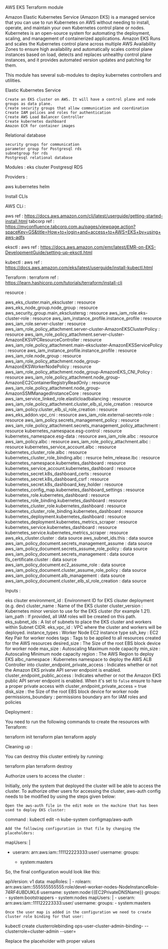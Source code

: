 AWS EKS Terraform module

Amazon Elastic Kubernetes Service (Amazon EKS) is a managed service that you can use to run Kubernetes on AWS without needing to install, operate, and maintain your own Kubernetes control plane or nodes. Kubernetes is an open-source system for automating the deployment, scaling, and management of containerized applications. Amazon EKS Runs and scales the Kubernetes control plane across multiple AWS Availability Zones to ensure high availability and automatically scales control plane instances based on load, detects and replaces unhealthy control plane instances, and it provides automated version updates and patching for them.

This module has several sub-modules to deploy kubernetes controllers and utilities.

Elastic Kubernetes Service 

    Create an EKS cluster on AWS. It will have a control plane and node groups as data plane.
    Create security groups that allow communication and coordination 
    Create IAM polices and roles for authentication
    Create AWS Load Balancer Controller
    Create kubernetes dashboard
    Amazon ECR for container images

Relational database 

    security groups for communication 
    parameter group for Postgresql rds
    subnetgroup for rds
    Postgresql relational database 


Modules :
    eks clsuter 
    Postgresql RDS 

Providers :

aws
kubernetes
helm


Install CLIs

AWS CLi   : 

aws ref : https://docs.aws.amazon.com/cli/latest/userguide/getting-started-install.html
tabcorp ref : https://myconfluence.tabcorp.com.au/pages/viewpage.action?spaceKey=GS&title=How+to+login+and+access+to+AWS+EKS+by+using+aws-adfs

eksctl :  aws ref : https://docs.aws.amazon.com/emr/latest/EMR-on-EKS-DevelopmentGuide/setting-up-eksctl.html

kubectl :  aws ref : https://docs.aws.amazon.com/eks/latest/userguide/install-kubectl.html

Terraform : terraform ref : https://learn.hashicorp.com/tutorials/terraform/install-cli


resource :

aws_eks_cluster.main_ekscluster    :  resource
aws_eks_node_group.node_group      :  resource
aws_security_group.main_eksclustersg : resource
aws_iam_role.eks-cluster-role       : resource
aws_iam_instance_profile.instance_profile : resource
aws_iam_role.server-cluster    : resource
aws_iam_role_policy_attachment.server-cluster-AmazonEKSClusterPolicy  : resource
aws_iam_role_policy_attachment.server-cluster-AmazonEKSVPCResourceController  : resource
aws_iam_role_policy_attachment.main-ekscluster-AmazonEKSServicePolicy  : resource
aws_iam_instance_profile.instance_profile : resource
aws_iam_role.node_group  :  resource
aws_iam_role_policy_attachment.node_group-AmazonEKSWorkerNodePolicy   :   resource
aws_iam_role_policy_attachment.node_group-AmazonEKS_CNI_Policy :  resource
aws_iam_role_policy_attachment.node_group-AmazonEC2ContainerRegistryReadOnly   : resource
aws_iam_role_policy_attachment.node_group-AmazonSSMManagedInstanceCore : resource
aws_iam_service_linked_role.elasticloadbalancing   : resource
aws_iam_role_policy_attachment.cluster_elb_sl_role_creation  : resource
aws_iam_policy.cluster_elb_sl_role_creation   : resource
aws_eks_addon.vpc_cni : resource
aws_iam_role.external-secrets-role  :  resource
aws_iam_policy.secrets_management_policy  :  resource
aws_iam_role_policy_attachment.secrets_management_policy_attachment : resource
kubernetes_namespace.esg-control : resource
kubernetes_namespace.esg-data  : resource
aws_iam_role.albc : resource 
aws_iam_policy.albc  : resource 
aws_iam_role_policy_attachment.albc   : resource
kubernetes_service_account.albc   : resource
kubernetes_cluster_role.albc : resource
kubernetes_cluster_role_binding.albc : resurce
helm_release.lbc   : resource
kubernetes_namespace.kubernetes_dashboard : resource
kubernetes_service_account.kubernetes_dashboard : resource
kubernetes_secret.k8s_dashboard_certs  : resource
kubernetes_secret.k8s_dashboard_csrf  : resource
kubernetes_secret.k8s_dashboard_key_holder : resource
kubernetes_config_map.kubernetes_dashboard_settings : resource
kubernetes_role.kubernetes_dashboard : resource
kubernetes_role_binding.kubernetes_dashboard   : resource
kubernetes_cluster_role.kubernetes_dashboard  : resource
kubernetes_cluster_role_binding.kubernetes_dashboard  : resource
kubernetes_deployment.kubernetes_dashboard  : resource
kubernetes_deployment.kubernetes_metrics_scraper  : resource
kubernetes_service.kubernetes_dashboard  : resource
kubernetes_service.kubernetes_metrics_scraper  : resource
aws_eks_cluster.cluster  : data source
aws_subnet_ids.this : data source
aws_iam_policy_document.secrets_management_assume  : data source
aws_iam_policy_document.secrets_assume_role_policy :  data source
aws_iam_policy_document.secrets_management   : data source
tls_certificate.cluster : data source
aws_iam_policy_document.ec2_assume_role : data source
aws_iam_policy_document.cluster_assume_role_policy  : data source
aws_iam_policy_document.alb_management  : data source
aws_iam_policy_document.cluster_elb_sl_role_creation  : data source


Inputs   : 

eks clsuter
    environment_id  : Environment ID for EKS clsuter deployment (e.g. dev)
    cluster_name    : Name of the EKS cluster 
    cluster_version : Kubernetes minor version to use for the EKS cluster (for example 1.21).
    iam_path        : If provided, all IAM roles will be created on this path.
    eks_subnet_ids  : A list of subnets to place the EKS cluster and workers within Subnet CIDR.
    eks_vpc_id      : VPC where the cluster and workers will be deployed.
    instance_types  : Worker Node EC2 instance type
    ssh_key         : EC2 Key Pair for worker nodes
    tags            : Tags to be applied to all resources created for the AWS resources
    desired_size    : The Size of the root EBS block device for worker node
    max_size        : Autoscaling Maximum node capacity
    min_size        : Autoscaling Minimum node capacity
    region          : The AWS Region to deploy EKS
    albc_namespace  : Kubernetes namespace to deploy the AWS ALB Controller into
    cluster_endpoint_private_access :  Indicates whether or not the Amazon EKS private API server endpoint is enabled.
    cluster_endpoint_public_access  : Indicates whether or not the Amazon EKS public API server endpoint is enabled. When it's set to `false` ensure to have a proper private access with cluster_endpoint_private_access = true
    disk_size       :  the Size of the root EBS block device for worker node
    permissions_boundary :  permissions boundary arn for IAM roles and policies 


Deployment :

You need to run the following commands to create the resources with Terraform:

terraform init
terraform plan
terraform apply

Cleaning up : 

You can destroy this cluster entirely by running:

terraform plan
terraform destroy


Authorize users to access the cluster : 

Initially, only the system that deployed the cluster will be able to access the cluster. To authorize other users for accessing the cluster, aws-auth config needs to be modified by using the steps given below:

    Open the aws-auth file in the edit mode on the machine that has been used to deploy EKS cluster:

command : kubectl edit -n kube-system configmap/aws-auth

    Add the following configuration in that file by changing the placeholders:

mapUsers: |
  - userarn: arn:aws:iam::111122223333:user/<username>
    username: <username>
    groups:
      - system:masters

So, the final configuration would look like this:

apiVersion: v1
data:
  mapRoles: |
    - rolearn: arn:aws:iam::555555555555:role/devel-worker-nodes-NodeInstanceRole-74RF4UBDUKL6
      username: system:node:{{EC2PrivateDNSName}}
      groups:
        - system:bootstrappers
        - system:nodes
  mapUsers: |
    - userarn: arn:aws:iam::111122223333:user/<username>
      username: <username>
      groups:
        - system:masters

    Once the user map is added in the configuration we need to create cluster role binding for that user:

kubectl create clusterrolebinding ops-user-cluster-admin-binding-<username> --clusterrole=cluster-admin --user=<username>

Replace the placeholder with proper values


